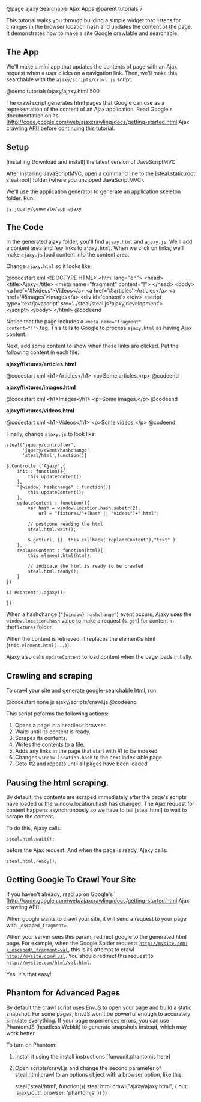 @page ajaxy Searchable Ajax Apps
@parent tutorials 7

This tutorial walks you through building a simple widget
that listens for changes in the browser location hash
and updates the content of the page.  It demonstrates how to make
a site Google crawlable and searchable.

## The App

We'll make a mini app that updates the contents of page with an
Ajax request when a user clicks on a navigation link. Then, we'll make this searchable
with the <code>ajaxy/scripts/crawl.js</code> script.

@demo tutorials/ajaxy/ajaxy.html 500

The crawl script generates html pages that Google can use as a representation
of the content of an Ajax application.  Read Google's documentation on its
[http://code.google.com/web/ajaxcrawling/docs/getting-started.html Ajax crawling API]
 before continuing this tutorial.

## Setup

[installing Download and install] the latest version of JavaScriptMVC.

After installing JavaScriptMVC, open a command line to 
the [steal.static.root steal.root] folder (where you unzipped 
JavaScriptMVC).  


We'll use the application generator to generate an application
skeleton folder.  Run:

    js jquery/generate/app ajaxy

## The Code

In the generated ajaxy folder, you'll find <code>ajaxy.html</code>
and <code>ajaxy.js</code>.  We'll add a content area
and few links to 
<code>ajaxy.html</code>.  When we click on  links,
we'll make <code>ajaxy.js</code> load content into
the content area.

Change <code>ajaxy.html</code> so it looks like:

@codestart xml
&lt;!DOCTYPE HTML>
&lt;html lang="en">
    &lt;head>
        &lt;title>Ajaxy&lt;/title>
        &lt;meta name="fragment" content="!">
    &lt;/head>
    &lt;body>
        &lt;a href='#!videos'>Videos&lt;/a>
        &lt;a href='#!articles'>Articles&lt;/a>
        &lt;a href='#!images'>Images&lt;/a>
        &lt;div id='content'>&lt;/div>
        &lt;script type='text/javascript' 
            src='../steal/steal.js?ajaxy,development'>	 
        &lt;/script>
    &lt;/body>
&lt;/html>
@codeend

Notice that the page includes a <code>&lt;meta name="fragment" content="!"&gt;</code>
tag.  This tells to Google to process <code>ajaxy.html</code> as having Ajax content.

Next, add some content to show when these links are clicked.  Put the following content
in each file:

__ajaxy/fixtures/articles.html__

@codestart xml
&lt;h1>Articles&lt;/h1>
&lt;p>Some articles.&lt;/p>
@codeend

__ajaxy/fixtures/images.html__

@codestart xml
&lt;h1>Images&lt;/h1>
&lt;p>Some images.&lt;/p>
@codeend

__ajaxy/fixtures/videos.html__

@codestart xml
&lt;h1>Videos&lt;/h1>
&lt;p>Some videos.&lt;/p>
@codeend

Finally, change <code>ajaxy.js</code> to look like:


    steal('jquery/controller',
          'jquery/event/hashchange', 
          'steal/html',function(){
          
    $.Controller('Ajaxy',{
        init : function(){
            this.updateContent()
        },
        "{window} hashchange" : function(){
            this.updateContent();
        },
        updateContent : function(){
            var hash = window.location.hash.substr(2),
                url = "fixtures/"+(hash || "videos")+".html";
            
            // postpone reading the html 
            steal.html.wait();
            
            $.get(url, {}, this.callback('replaceContent'),"text" )
        },
        replaceContent : function(html){
            this.element.html(html);
            
            // indicate the html is ready to be crawled
            steal.html.ready();
        }
    })
    
    $('#content').ajaxy();
    
    });

When a hashchange (<code>"{window} hashchange"</code>) event occurs, Ajaxy
uses the <code>window.location.hash</code> value to make a 
request (<code>$.get</code>)
for content in the<code>fixtures</code> folder.  

When the content is retrieved, it replaces the element's 
html (<code>this.element.html(...)</code>).

Ajaxy also calls <code>updateContent</code> to load content when
the page loads initially. 

## Crawling and scraping

To crawl your site and generate google-searchable html, run:

@codestart none
js ajaxy/scripts/crawl.js
@codeend

This script peforms the following actions:

  1. Opens a page in a headless browser.
  2. Waits until its content is ready.
  3. Scrapes its contents.
  4. Writes the contents to a file.
  5. Adds any links in the page that start with #! to be indexed
  6. Changes <code>window.location.hash</code> to the next index-able page
  7. Goto #2 and repeats until all pages have been loaded


## Pausing the html scraping.

By default, the contents are scraped immediately after the page's scripts have loaded or
the window.location.hash has changed.  The Ajax request for content
happens asynchronously so we have to tell [steal.html] to wait to scrape the content.

To do this, Ajaxy calls:

    steal.html.wait();
    
before the Ajax request.  And when the page is ready, Ajaxy calls:

    steal.html.ready();
    
## Getting Google To Crawl Your Site

If you haven't already, read up on 
Google's [http://code.google.com/web/ajaxcrawling/docs/getting-started.html Ajax crawling API].

When google wants to crawl your site, it will send a 
request to your page with <code>\_escaped\_fragment=</code>.  
	
When your server sees this param, redirect google to the generated html page.  For example, when the Google Spider requests <code>http://mysite.com?\_escaped\_fragment=val</code>, this is its attempt to crawl <code>http://mysite.com#!val</code>.  You should redirect this request to <code>http://mysite.com/html/val.html</code>.

Yes, it's that easy!

## Phantom for Advanced Pages

By default the crawl script uses EnvJS to open your page and build a static snapshot.  For some pages, EnvJS won't be powerful enough to accurately simulate everything.  If your page experiences errors, you can use PhantomJS (headless Webkit) to generate snapshots instead, which may work better.

To turn on Phantom:

1. Install it using the install instructions [funcunit.phantomjs here]
1. Open scripts/crawl.js and change the second parameter of steal.html.crawl to an options object with a browser option, like this:

    steal('steal/html', function(){
		steal.html.crawl("ajaxy/ajaxy.html", 
		{
			out: 'ajaxy/out',
			browser: 'phantomjs'
		})
	})